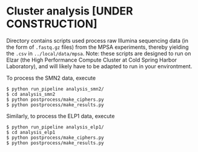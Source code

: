 # Cluster analysis [UNDER CONSTRUCTION]

Directory contains scripts used process raw Illumina sequencing data (in the form of `.fastq.gz` files) from the MPSA experiments, thereby yielding the `.csv` in `../local/data/mpsa`. Note: these scripts are designed to run on Elzar (the High Performance Compute Cluster at Cold Spring Harbor Laboratory), and will likely have to be adapted to run in your environtment.

To process the SMN2 data, execute
```
$ python run_pipeline analysis_smn2/
$ cd analysis_smn2
$ python postprocess/make_ciphers.py
$ python postprocess/make_results.py
```
Similarly, to process the ELP1 data, execute
```
$ python run_pipeline analysis_elp1/
$ cd analysis_elp1
$ python postprocess/make_ciphers.py
$ python postprocess/make_results.py
```
